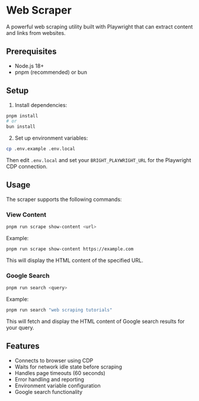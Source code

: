 # Web Scraper

A powerful web scraping utility built with Playwright that can extract content and links from websites.

## Prerequisites

- Node.js 18+
- pnpm (recommended) or bun

## Setup

1. Install dependencies:
```bash
pnpm install
# or
bun install
```

2. Set up environment variables:
```bash
cp .env.example .env.local
```
Then edit `.env.local` and set your `BRIGHT_PLAYWRIGHT_URL` for the Playwright CDP connection.

## Usage

The scraper supports the following commands:

### View Content
```bash
pnpm run scrape show-content <url>
```

Example:
```bash
pnpm run scrape show-content https://example.com
```

This will display the HTML content of the specified URL.

### Google Search
```bash
pnpm run search <query>
```

Example:
```bash
pnpm run search "web scraping tutorials"
```

This will fetch and display the HTML content of Google search results for your query.

## Features

- Connects to browser using CDP
- Waits for network idle state before scraping
- Handles page timeouts (60 seconds)
- Error handling and reporting
- Environment variable configuration
- Google search functionality
